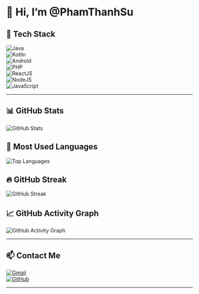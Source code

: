 # 👋 Hi, I’m @PhamThanhSu  

## 🚀 Tech Stack  
![Java](https://img.shields.io/badge/Java-ED8B00?style=for-the-badge&logo=java&logoColor=white)  
![Kotlin](https://img.shields.io/badge/Kotlin-0095D5?style=for-the-badge&logo=kotlin&logoColor=white)  
![Android](https://img.shields.io/badge/Android-3DDC84?style=for-the-badge&logo=android&logoColor=white)  
![PHP](https://img.shields.io/badge/PHP-777BB4?style=for-the-badge&logo=php&logoColor=white)  
![ReactJS](https://img.shields.io/badge/React-20232A?style=for-the-badge&logo=react&logoColor=61DAFB)  
![NodeJS](https://img.shields.io/badge/Node.js-43853D?style=for-the-badge&logo=node.js&logoColor=white)  
![JavaScript](https://img.shields.io/badge/JavaScript-F7DF1E?style=for-the-badge&logo=javascript&logoColor=black)  

---

## 📊 GitHub Stats  
![GitHub Stats](https://github-readme-stats.vercel.app/api?username=PhamThanhSu&show_icons=true&theme=dark)  

## 📌 Most Used Languages  
![Top Languages](https://github-readme-stats.vercel.app/api/top-langs/?username=PhamThanhSu&layout=compact&theme=dark)  

## 🔥 GitHub Streak  
![GitHub Streak](https://streak-stats.demolab.com/?user=PhamThanhSu&theme=dark)  

## 📈 GitHub Activity Graph  
![GitHub Activity Graph](https://github-readme-activity-graph.cyclic.app/graph?username=PhamThanhSu&theme=github-dark)  

---

## 📫 Contact Me  
[![Gmail](https://img.shields.io/badge/Gmail-D14836?style=for-the-badge&logo=gmail&logoColor=white)](mailto:psu95228@gmail.com)  
[![GitHub](https://img.shields.io/badge/GitHub-181717?style=for-the-badge&logo=github&logoColor=white)](https://github.com/PhamThanhSu)  

---
